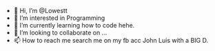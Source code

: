 - 👋 Hi, I’m @Lowestt
- 👀 I’m interested in Programming
- 🌱 I’m currently learning how to code hehe.
- 💞️ I’m looking to collaborate on ...
- 📫 How to reach me search me on my fb acc John Luis with a BIG D.


<!---
Lowestt/Lowestt is a ✨ special ✨ repository because its `README.md` (this file) appears on your GitHub profile.
You can click the Preview link to take a look at your changes.
--->
